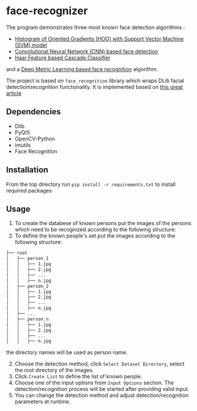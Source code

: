 # face-recognizer
The program demonstrates three most known face detection algorithms :
- [Histogram of Oriented Gradients (HOG) with Support Vector Machine (SVM) model](https://lear.inrialpes.fr/people/triggs/pubs/Dalal-cvpr05.pdf)
- [Convolutional Neural Network (CNN) based face detection](https://www.arunponnusamy.com/cnn-face-detector-dlib.html)
- [Haar Feature based Cascade Classifier](https://www.cs.cmu.edu/~efros/courses/LBMV07/Papers/viola-cvpr-01.pdf)

and a [Deep Metric Learning based face recognition](http://blog.dlib.net/2017/02/high-quality-face-recognition-with-deep.html) algorithm.

The project is based on `face_recognition` library which wraps DLib facial detection\recognition functionality. It is implemented based on [this great article](https://www.pyimagesearch.com/2018/06/18/face-recognition-with-opencv-python-and-deep-learning/)

## Dependencies

- Dlib
- PyQt5
- OpenCV-Python
- imutils
- Face Recognition

## Installation
From the top directory run
`pip install -r requirements.txt` to install required packages

## Usage

1. To create the databese of known persons put the images of the persons which need to be recognized according to the following structure:
1. To define the known people's set put the images according to the following structure:

```bash
├── root
│   ├── person_1
│   │   ├── 1.jpg
│   │   ├── 2.jpg
│   │   ├── ...
│   │   ├── n.jpg
│   ├── person_2
│   │   ├── 1.jpg
│   │   ├── 2.jpg
│   │   ├── ...
│   │   ├── n.jpg
│   ├── ...
│   ├── person_n
│   │   ├── 1.jpg
│   │   ├── 2.jpg
│   │   ├── ...
│   │   ├── n.jpg
```
the directory names will be used as person name.

2. Choose the detection method, click `Select Dataset Directory`, select the root directory of the images.
3. Click `Create List` to define the list of known people.
4. Choose one of the input options from `Input Options` section. The detection/recognition process will be started after providing valid input.
5. You can change the detection method and adjust detection/recognition parameters at runtime.
